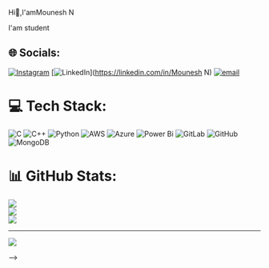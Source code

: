 Hi👋,I'amMounesh N 

I'am student 


## 🌐 Socials:
[![Instagram](https://img.shields.io/badge/Instagram-%23E4405F.svg?logo=Instagram&logoColor=white)](https://instagram.com/_.mouneshgowda._) [![LinkedIn](https://img.shields.io/badge/LinkedIn-%230077B5.svg?logo=linkedin&logoColor=white)](https://linkedin.com/in/Mounesh N) [![email](https://img.shields.io/badge/Email-D14836?logo=gmail&logoColor=white)](mailto:mouneshgowdan7@gmail.com) 

# 💻 Tech Stack:
![C](https://img.shields.io/badge/c-%2300599C.svg?style=flat-square&logo=c&logoColor=white) ![C++](https://img.shields.io/badge/c++-%2300599C.svg?style=flat-square&logo=c%2B%2B&logoColor=white) ![Python](https://img.shields.io/badge/python-3670A0?style=flat-square&logo=python&logoColor=ffdd54) ![AWS](https://img.shields.io/badge/AWS-%23FF9900.svg?style=flat-square&logo=amazon-aws&logoColor=white) ![Azure](https://img.shields.io/badge/azure-%230072C6.svg?style=flat-square&logo=microsoftazure&logoColor=white) ![Power Bi](https://img.shields.io/badge/power_bi-F2C811?style=flat-square&logo=powerbi&logoColor=black) ![GitLab](https://img.shields.io/badge/gitlab-%23181717.svg?style=flat-square&logo=gitlab&logoColor=white) ![GitHub](https://img.shields.io/badge/github-%23121011.svg?style=flat-square&logo=github&logoColor=white) ![MongoDB](https://img.shields.io/badge/MongoDB-%234ea94b.svg?style=flat-square&logo=mongodb&logoColor=white)
# 📊 GitHub Stats:
![](https://github-readme-stats.vercel.app/api?username=Mouneshgowdan&theme=vue-dark&hide_border=false&include_all_commits=true&count_private=true)<br/>
![](https://nirzak-streak-stats.vercel.app/?user=Mouneshgowdan&theme=vue-dark&hide_border=false)<br/>
![](https://github-readme-stats.vercel.app/api/top-langs/?username=Mouneshgowdan&theme=vue-dark&hide_border=false&include_all_commits=true&count_private=true&layout=compact)

---
[![](https://visitcount.itsvg.in/api?id=Mouneshgowdan&icon=0&color=0)](https://visitcount.itsvg.in)

<!-- Proudly created with GPRM ( https://gprm.itsvg.in ) -->
-->
